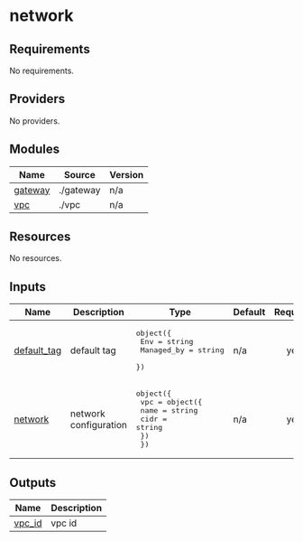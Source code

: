 # network

<!-- BEGINNING OF PRE-COMMIT-TERRAFORM DOCS HOOK -->
## Requirements

No requirements.

## Providers

No providers.

## Modules

| Name | Source | Version |
|------|--------|---------|
| <a name="module_gateway"></a> [gateway](#module\_gateway) | ./gateway | n/a |
| <a name="module_vpc"></a> [vpc](#module\_vpc) | ./vpc | n/a |

## Resources

No resources.

## Inputs

| Name | Description | Type | Default | Required |
|------|-------------|------|---------|:--------:|
| <a name="input_default_tag"></a> [default\_tag](#input\_default\_tag) | default tag | <pre>object({<br>    Env        = string<br>    Managed_by = string<br>  })</pre> | n/a | yes |
| <a name="input_network"></a> [network](#input\_network) | network configuration | <pre>object({<br>    vpc = object({<br>      name = string<br>      cidr = string<br>    })<br>  })</pre> | n/a | yes |

## Outputs

| Name | Description |
|------|-------------|
| <a name="output_vpc_id"></a> [vpc\_id](#output\_vpc\_id) | vpc id |
<!-- END OF PRE-COMMIT-TERRAFORM DOCS HOOK -->
